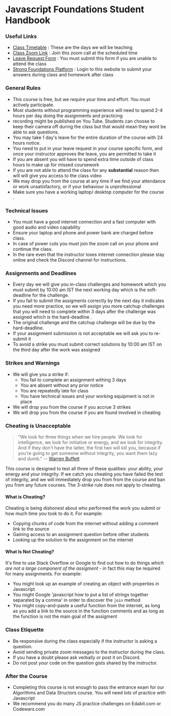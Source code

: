 # Javascript Foundations Student Handbook

### Useful Links
- [Class Timetable](./class-timetable-batch-4-2.md) : These are the days we will be teaching
- [Class Zoom Link](https://us02web.zoom.us/j/82631626589) : Join this zoom call at the scheduled time
- [Leave Request Form](https://airtable.com/shrCFa84qUP2zt1Ig) : You must submit this form if you are unable to attend the class
- [Strong Foundations Platform](https://student.mclarencollege.com/foundations/) : Login to this website to submit your answers during class and homework after class

### General Rules
- This course is free, but we require your time and effort.  You must actively participate.
- Most students without programming experience will need to spend 2-4 hours per day doing the assignments and practicing
- recording might be published on You Tube. Students can choose to keep their camera off during the class but that would mean they wont be able to ask questions.
- You may take 1 day's leave for the entire duration of the course with 24 hours notice.
- You need to put in your leave request in your course specific form, and once your instructor approves the leave, you are permitted to take it
- If you are absent you will have to spend extra time outside of class hours to make up for missed coursework
- If you are not able to attend the class for any **substantial** reason then will will give you access to the class video
- We may drop you from the course at any time if we find your attendance or work unsatisfactory, or if your behaviour is unprofessional
- Make sure you have a working laptop/ desktop computer for the course .

### Technical Issues
- You must have a good internet connection and a fast computer with good audio and video capability
- Ensure your laptop and phone and power bank are charged before class.
- In case of power cuts you must join the zoom call on your phone and continue the class.
- In the rare even that the instructor loses internet connection please stay online and check the Discord channel for instructions.
 

### Assignments and  Deadlines
- Every day we will give you in-class challenges and homework which you must submit by 10:00 am IST the next working day which is the soft-deadline for the challenge.
- If you fail to submit the assigments correctly by the next day it indicates you need more practice, so we will assign you more catchup challenges that you will need to complete within 3 days after the challenge was assigned which is the hard-deadline .
- The original challenge and the catchup challenge will be due by the hard-deadline.
- If your assignment submission is not acceptable we will ask you to re-submit it
- To avoid a strike you must submit correct solutions by 10:00 am IST on the third day after the work was assigned

### Strikes and Warnings
- We will give you a strike if:
    - You fail to complete an assignment withing 3 days
    - You are absent without any prior notice
    - You are repeatedly late for class
    - You have technical issues and your working equipment is not in place
- We will drop you from the course if you accrue 3 strikes
- We will drop you from the course if you are found involved in cheating

### Cheating is Unacceptable
> "We look for three things when we hire people. We look for intelligence, we look for initiative or energy, and we 
> look for integrity. And if they don't have the latter, the first two will kill you, because if you're going to 
> get someone without integrity, you want them lazy and dumb."
>  -- [Warren Buffett](https://www.businessinsider.com/warren-buffett-hire-people-with-integrity-heres-how-to-find-them-9?r=AU&IR=T) 

This course is designed to test all three of these qualities: your ability, your energy and your integrity.  If we catch you cheating you have failed the test of integrity, and we will immediately drop you from from the course and ban you from any future courses.  The 3-strike rule does not apply to cheating.

#### What is Cheating?
Cheating is being dishonest about who performed the work you submit or how much time you took to do it.  For example:
- Copying chunks of code from the internet without adding a comment link to the source
- Gaining access to an assignment question before other students
- Looking up the solution to the assignment on the internet 

#### What Is Not Cheating?
It's fine to use Stack Overflow or Google to find out how to do things *which are not a large component of the assigment* - in fact this may be required for many assignments.  For example:
- You might look up an example of creating an object with properties in Javascript 
- You might Google 'javascript how to put a list of strings together separated by a comma' in order to discover the `join` method
- You might copy-and-paste a useful function from the internet, as long as you add a link to the source in the function comments and as long as the function is not the main goal of the assigment

### Class Etiquette
- Be responsive during the class especially if the instructor is asking a question.
- Avoid sending private zoom  messages to the instructor during the class.
- If you have a doubt please ask verbally or post it on Discord.
- Do not post your code on the question gists shared by the instructor.

### After the Course
- Completing this course is not enough to pass the entrance exam for our Algorithms and Data Structors course.  You will need *lots* of practice with Javascript
- We recommend you do many JS practice challenges on Edabit.com or Codewars.com
